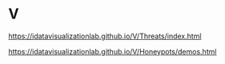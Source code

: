 # V
https://idatavisualizationlab.github.io/V/Threats/index.html

https://idatavisualizationlab.github.io/V/Honeypots/demos.html
